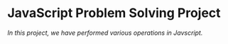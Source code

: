 # JavaScript Problem Solving Project

_In this project, we have performed various operations in Javscript._